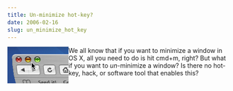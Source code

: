 ```yaml
---
title: Un-minimize hot-key?
date: 2006-02-16
slug: un_minimize_hot_key
---
```

<p><img src="/assets/img/minimize.jpg" width="138" height="83" alt="" align="left" />We all know that if you want to minimize a window in OS X, all you need to do is hit cmd+m, right? But what if you want to <em>un</em>-minimize a window? Is there no hot-key, hack, or software tool that enables this?</p>